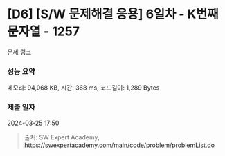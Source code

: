 # [D6] [S/W 문제해결 응용] 6일차 - K번째 문자열 - 1257 

[문제 링크](https://swexpertacademy.com/main/code/problem/problemDetail.do?contestProbId=AV18KWf6ItECFAZN) 

### 성능 요약

메모리: 94,068 KB, 시간: 368 ms, 코드길이: 1,289 Bytes

### 제출 일자

2024-03-25 17:50



> 출처: SW Expert Academy, https://swexpertacademy.com/main/code/problem/problemList.do